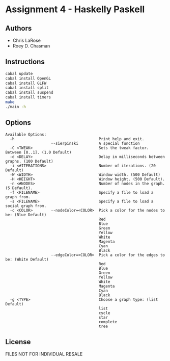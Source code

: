 Assignment 4 - Haskelly Paskell
===============================

Authors
-------
* Chris LaRose
* Roey D. Chasman

Instructions
------------
```bash
cabal update
cabal install OpenGL
cabal install GLFW
cabal install split
cabal install suspend
cabal install timers
make
./main -h
```

Options
-------
    Available Options:
      -h                                     Print help and exit.
                        --sierpinski         A special function
      -C <TWEAK>                             Sets the tweak factor. Between [0..1]. (1.0 Default)
      -d <DELAY>                             Delay in milliseconds between graphs. (100 Default)
      -i <#ITERATIONS>                       Number of iterations. (20 Default)
      -W <WIDTH>                             Window width. (500 Default)
      -H <HEIGHT>                            Window height. (500 Default).
      -n <#NODES>                            Number of nodes in the graph. (5 Default).
      -f <FILENAME>                          Specify a file to load a graph from.
      -s <FILENAME>                          Specify a file to load a social graph from.
      -c <COLOR>        --nodeColor=<COLOR>  Pick a color for the nodes to be: (Blue Default)
                                             Red
                                             Blue
                                             Green
                                             Yellow
                                             White
                                             Magenta
                                             Cyan
                                             Black
                        --edgeColor=<COLOR>  Pick a color for the edges to be: (White Default)
                                             Red
                                             Blue
                                             Green
                                             Yellow
                                             White
                                             Magenta
                                             Cyan
                                             Black
      -g <TYPE>                              Choose a graph type: (list Default)
                                             list
                                             cycle
                                             star
                                             complete
                                             tree

License
-------
FILES NOT FOR INDIVIDUAL RESALE
